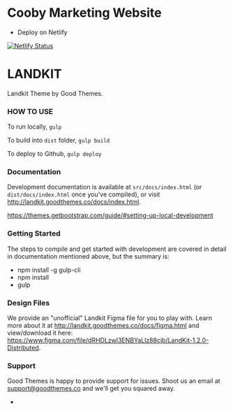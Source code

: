 # Cooby Marketing Website 

- Deploy on Netlify 

[![Netlify Status](https://api.netlify.com/api/v1/badges/b96fc415-05e1-4a19-bb8f-17435f0dc533/deploy-status)](https://app.netlify.com/sites/cooby-test/deploys)

# LANDKIT #

Landkit Theme by Good Themes.

### HOW TO USE ###

To run locally,
`gulp`

To build into `dist` folder,
`gulp build`

To deploy to Github,
`gulp deploy`

### Documentation ###

Development documentation is available at `src/docs/index.html` (or `dist/docs/index.html` once you've compiled), or visit http://landkit.goodthemes.co/docs/index.html.

https://themes.getbootstrap.com/guide/#setting-up-local-development

### Getting Started ###

The steps to compile and get started with development are covered in detail in documentation mentioned above, but the summary is:

- npm install -g gulp-cli
- npm install
- gulp

### Design Files ###

We provide an "unofficial" Landkit Figma file for you to play with. Learn more about it at http://landkit.goodthemes.co/docs/figma.html and view/download it here: https://www.figma.com/file/dRHDLzwl3ENBYaLlz88cjb/LandKit-1.2.0-Distributed.

### Support ###

Good Themes is happy to provide support for issues. Shoot us an email at support@goodthemes.co and we'll get you squared away.

-
